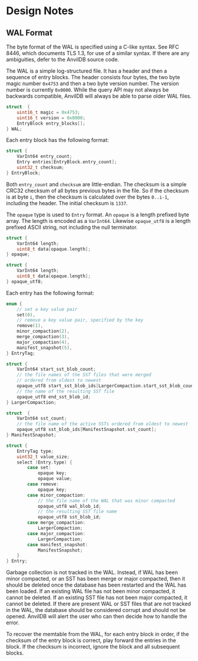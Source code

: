 # Design Notes

## WAL Format

The byte format of the WAL is specified using a C-like syntax. See RFC 8446,
which documents TLS 1.3, for use of a similar syntax. If there are
any ambiguities, defer to the AnvilDB source code.

The WAL is a simple log-structured file. It has a header and then a sequence of
entry blocks. The header consists four bytes, the two byte magic number `0x4753`
and then a two byte version number. The version number is currently `0x0000`.
While the query API may not always be backwards compatible, AnvilDB will
always be able to parse older WAL files.

```c
struct  {
    uint16_t magic = 0x4753;
    uint16_t version = 0x0000;
    EntryBlock entry_blocks[];
} WAL;
```

Each entry block has the following format:

```c
struct {
    VarInt64 entry_count;
    Entry entries[EntryBlock.entry_count];
    uint32_t checksum;
} EntryBlock;
```

Both `entry_count` and `checksum` are little-endian.
The checksum is a simple CRC32 checksum of all bytes previous bytes in the
file. So if the checksum is at byte `i`, then the checksum is calculated over
the bytes `0..i-1`, including the header. The initial checksum is `1337`.

The `opaque` type is used to `Entry` format. An `opaque` is a length prefixed
byte array. The length is encoded as a `VarInt64`. Likewise `opaque_utf8` is
a length prefixed ASCII string, not including the null terminator.

```c
struct {
    VarInt64 length;
    uint8_t data[opaque.length];
} opaque;

struct {
    VarInt64 length;
    uint8_t data[opaque.length];
} opaque_utf8;
```

Each entry has the following format:

```c
enum {
    // set a key value pair
    set(0),
    // remove a key value pair, specified by the key
    remove(1),
    minor_compaction(2),
    merge_compaction(3),
    major_compaction(4),
    manifest_snapshot(5),
} EntryTag;

struct {
    VarInt64 start_sst_blob_count;
    // the file names of the SST files that were merged
    // ordered from oldest to newest
    opaque_utf8 start_sst_blob_ids[LargerCompaction.start_sst_blob_count];
    // the name of the resulting SST file
    opaque_utf8 end_sst_blob_id;
} LargerCompaction;

struct  {
    VarInt64 sst_count;
    // the file name of the active SSTs ordered from oldest to newest
    opaque_utf8 sst_blob_ids[ManifestSnapshot.sst_count];
} ManifestSnapshot;

struct {
    EntryTag type;
    uint32_t value_size;
    select (Entry.type) {
        case set:
            opaque key;
            opaque value;
        case remove:
            opaque key;
        case minor_compaction:
            // the file name of the WAL that was minor compacted
            opaque_utf8 wal_blob_id;
            // the resulting SST file name
            opaque_utf8 sst_blob_id;
        case merge_compaction:
            LargerCompaction;
        case major_compaction:
            LargerCompaction;
        case manifest_snapshot:
            ManifestSnapshot;
    }
} Entry;
```

Garbage collection is not tracked in the WAL. Instead, if WAL has been minor
compacted, or an SST has been merge or major compacted, then it should be
deleted once the database has been restarted and the WAL has been loaded.
If an existing WAL file has not been minor compacted, it cannot be deleted.
If an existing SST file has not been major compacted, it cannot be deleted.
If there are present WAL or SST files that are not tracked in the WAL,
the database should be considered corrupt and should not be opened. AnvilDB
will alert the user who can then decide how to handle the error.

To recover the memtable from the WAL, for each entry block in order, if the
checksum of the entry block is correct, play forward the entries in the block.
If the checksum is incorrect, ignore the block and all subsequent blocks.
